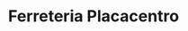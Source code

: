 ---
title: "Ferreteria Placacentro"
url: /ancud/ferreteria-placacentro/
shop: hágalo usted mismo
---